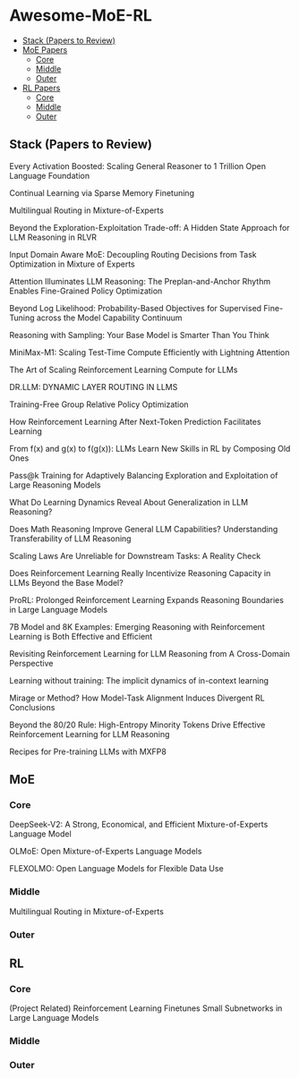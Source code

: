 # Awesome-MoE-RL

- [Stack (Papers to Review)](#stack-papers-to-review)
- [MoE Papers](#moe)
  - [Core](#core)
  - [Middle](#middle)
  - [Outer](#outer)
- [RL Papers](#rl)
  - [Core](#core-1)
  - [Middle](#middle-1)
  - [Outer](#outer-1)


## Stack (Papers to Review)
Every Activation Boosted: Scaling General Reasoner to 1 Trillion Open Language Foundation

Continual Learning via Sparse Memory Finetuning

Multilingual Routing in Mixture-of-Experts

Beyond the Exploration-Exploitation Trade-off: A Hidden State Approach for LLM Reasoning in RLVR

Input Domain Aware MoE: Decoupling Routing Decisions from Task Optimization in Mixture of Experts

Attention Illuminates LLM Reasoning: The Preplan-and-Anchor Rhythm Enables Fine-Grained Policy Optimization

Beyond Log Likelihood: Probability-Based Objectives for Supervised Fine-Tuning across the Model Capability Continuum

Reasoning with Sampling: Your Base Model is Smarter Than You Think

MiniMax-M1: Scaling Test-Time Compute Efficiently with Lightning Attention

The Art of Scaling Reinforcement Learning Compute for LLMs

DR.LLM: DYNAMIC LAYER ROUTING IN LLMS

Training-Free Group Relative Policy Optimization

How Reinforcement Learning After Next-Token Prediction Facilitates Learning

From f(x) and g(x) to f(g(x)): LLMs Learn New Skills in RL by Composing Old Ones

Pass@k Training for Adaptively Balancing Exploration and Exploitation of Large Reasoning Models

What Do Learning Dynamics Reveal About Generalization in LLM Reasoning?

Does Math Reasoning Improve General LLM Capabilities? Understanding Transferability of LLM Reasoning

Scaling Laws Are Unreliable for Downstream Tasks: A Reality Check

Does Reinforcement Learning Really Incentivize Reasoning Capacity in LLMs Beyond the Base Model?

ProRL: Prolonged Reinforcement Learning Expands Reasoning Boundaries in Large Language Models

7B Model and 8K Examples: Emerging Reasoning with Reinforcement Learning is Both Effective and Efficient

Revisiting Reinforcement Learning for LLM Reasoning from A Cross-Domain Perspective

Learning without training: The implicit dynamics of in-context learning

Mirage or Method? How Model-Task Alignment Induces Divergent RL Conclusions

Beyond the 80/20 Rule: High-Entropy Minority Tokens Drive Effective Reinforcement Learning for LLM Reasoning

Recipes for Pre-training LLMs with MXFP8

## MoE 

### Core

DeepSeek-V2: A Strong, Economical, and Efficient Mixture-of-Experts Language Model

OLMoE: Open Mixture-of-Experts Language Models

FLEXOLMO: Open Language Models for Flexible Data Use

### Middle

Multilingual Routing in Mixture-of-Experts

### Outer


## RL

### Core

(Project Related) Reinforcement Learning Finetunes Small Subnetworks in Large Language Models

### Middle

### Outer
